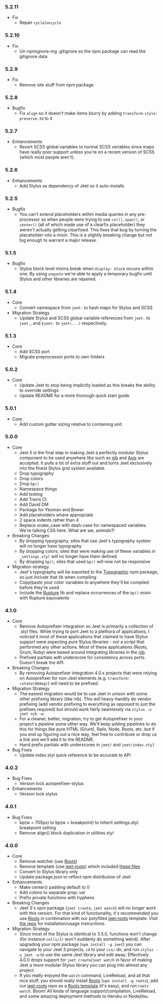 ### 5.2.11
- Fix
  - Repair `cycle`/`uncycle`

### 5.2.10
- Fix
  - Un-npmignore-ing .gitignore so the npm package can read the gitignore data

### 5.2.9
- Fix
  - Remove site stuff from npm package

### 5.2.8
- Bugfix
  - Fix `align` so it doesn't make items blurry by adding `transform-style: preserve-3d` to it

### 5.2.7
- Enhancements
  - Revert SCSS global variables to normal SCSS variables since maps have really poor support unless you're on a recent version of SCSS (which most people aren't).

### 5.2.6
- Enhancements
  - Add Stylus as dependency of Jeet so it auto-installs

### 5.2.5
- Bugfix
  - You can't extend placeholders within media queries in any pre-processor so when people were trying to use `col()`, `span()`, or `center()` (all of which made use of a clearfix placeholder) they weren't actually getting clearfixed. This fixes that bug by turning the placeholder into a mixin. This is a slightly breaking change but not big enough to warrant a major release.

### 5.1.5
- Bugfix
  - Stylus block level mixins break when `display: block` occurs within one. By using `unquote` we're able to apply a temporary bugfix until Stylus and other libraries are repaired.

### 5.1.4
- Core
  - Convert namespace from `jeet-` to hash maps for Stylus and SCSS
- Migration Strategy
  - Update Stylus and SCSS global variable references from `jeet-` to `jeet.`, and `$jeet-` to `jeet(...)` respectively.

### 5.1.3
- Core
  - Add SCSS port
  - Migrate preprocessor ports to own folders

### 5.0.2
- Core
  - Update Jeet to stop being implicitly loaded as this breaks the ability to override settings.
  - Update README for a more thorough quick start guide.

### 5.0.1
- Core
  - Add custom gutter sizing relative to containing unit.

### 5.0.0
- Core
  - Jeet 5 is the final step in making Jeet a perfectly modular Stylus component to be used anywhere libs such as [nib](https://github.com/visionmedia/nib) and [Axis](https://github.com/jenius/axis) are accepted. It pulls a lot of extra stuff out and turns Jeet exclusively into the finest Stylus grid system available.
  - Drop typography
  - Drop colors
  - Drop `bp()`
  - Namespace things
  - Add testing
  - Add Travis CI
  - Add David DM
  - Package for Yeoman and Bower
  - Add placeholders where appropriate
  - 2 space indents rather than 4
  - Replace snake_case with dash-case for namespaced variables. We're talking CSS here. What are we, animals?!
- Breaking Changes
  - By dropping typography, sites that use Jeet's typography system will no longer have typography
  - By dropping colors, sites that were making use of these variables in `_settings.styl` will no longer have them defined
  - By dropping `bp()`, sites that used `bp()` will now not be responsive
- Migration strategy
  - Jeet's typography will be exported to the [Typographic](https://github.com/corysimmons/typographic) npm package, so just include that lib when compiling
  - Copy/paste your color variables to anywhere they'll be compiled before they're used
  - Include the [Rupture](https://github.com/jenius/rupture) lib and replace occurrences of the `bp()` mixin with Rupture equivalents

### 4.1.0
- Core
  - Remove Autoprefixer integration so Jeet is primarily a collection of .styl files. While trying to port Jeet to a plethora of applications, I noticed it most of these applications that claimed to have Stylus support were expecting pure Stylus libraries - not a script that performed any other actions. Most of these applications (Roots, Grunt, Ruby) were based around integrating libraries in the [nib](https://github.com/visionmedia/nib).
  - Prefixed partials with underscore for consistency across ports. Doesn't break the API.
- Breaking Changes
  - By removing Autoprefixer integration 4.0.x projects that were relying on Autoprefixer for non-Jeet elements (e.g. `transform: rotate(90deg)`) will need to be prefixed.
- Migration Strategy
  - The easiest migration would be to use Jeet in unison with some other prefixing library (like nib). This will heavy-handily do vendor prefixing (add vendor prefixing to everything as opposed to just the prefixes required) but should work fairly seamlessly via `stylus -u jeet nib -w`
  - For a cleaner, better, migration, try to get Autoprefixer in your project's pipeline some other way. We'll keep adding pipelines to do this for things like pure HTML (Grunt), Rails, Node, Roots, etc. but if you end up figuring out a nice way, feel free to contribute or drop us a link and we'll add it to the README.
  - Hand prefix partials with underscores in `jeet/` and `jeet/index.styl`
- Bug Fixes
  - Update index.styl quick reference to be accurate to API

### 4.0.2
- Bug Fixes
  - Version lock autoprefixer-stylus
- Enhancements
  - Version lock stylus

### 4.0.1
- Bug Fixes
  - bp(w = 705px) to bp(w = breakpoint) to inherit settings.styl breakpoint setting
  - Remove align() block duplication in utilities.styl

### 4.0.0
- Core
  - Remove watcher (use [Roots](http://roots.cx))
  - Remove template (use [jeet-roots](https://github.com/mojotech/jeet-roots)) which included [these files](https://github.com/mojotech/jeet/commit/153560d04b7eac25f4afe71ca2e233a54988823b)
  - Convert to Stylus library only
  - Update package.json to reflect npm distribution of Jeet
- Enhancements
  - Make center() padding default to 0
  - Add colons to separate prop: val
  - Prefix private functions with hyphens
- Breaking Changes
  - Jeet 3's npm package (`jeet create`, `jeet watch`) will no longer work with this version. For that kind of functionality, it's recommended you use [Roots](http://roots.cx) in combination with our polyfilled [jeet-roots](https://github.com/mojotech/jeet-roots) template. Visit [the repo](https://github.com/mojotech/jeet-roots) for installation/usage instructions.
- Migration Strategy
  - Since most of the Stylus is identical to 3.5.0, functions won't change (for instance `col(1/3)` won't suddenly do something weird). After upgrading your npm package (`npm install -g jeet`) you can navigate to your Jeet 3 projects, `cd` to your `css/` dir, and run `stylus -u jeet -w` to use the same Jeet library and edit away. Effectively 4.0.0 drops support for `jeet create`/`jeet watch` in favor of making Jeet a more modular Stylus library you can plug into almost any project.
  - If you really enjoyed the `watch` command, LiveReload, and all that nice stuff, you should really install [Roots](http://roots.cx) (`npm install -g roots`), add our [jeet-roots](https://github.com/mojotech/jeet-roots) repo as a [Roots template](roots.cx/docs/#templates) (it's easy), and run `roots watch`. Boom! All kinds of language support/compilation, LiveReload, and some amazing deployment methods to Heroku or Nodejitsu.
